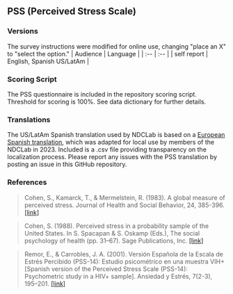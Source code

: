 ## PSS (Perceived Stress Scale)

### Versions
The survey instructions were modified for online use, changing "place an X" to "select the option."
| Audience | Language |
| :--  | :--  |
| self report | English, Spanish US/LatAm  |


### Scoring Script
The PSS questionnaire is included in the repository scoring script. Threshold for scoring is 100%. See data dictionary for further details.


### Translations
The US/LatAm Spanish translation used by NDCLab is based on a [European Spanish translation](https://psycnet.apa.org/record/2002-15104-002), which was adapted for local use by members of the NDCLab in 2023. Included is a .csv file providing transparency on the localization process. Please report any issues with the PSS translation by posting an issue in this GitHub repository.


### References
> Cohen, S., Kamarck, T., & Mermelstein, R. (1983). A global measure of perceived stress. Journal of Health and Social Behavior, 24, 385-396. [[link]](https://psycnet.apa.org/record/1984-24885-001)

> Cohen, S. (1988). Perceived stress in a probability sample of the United States. In S. Spacapan & S. Oskamp (Eds.), The social psychology of health (pp. 31–67). Sage Publications, Inc. [[link]](https://psycnet.apa.org/record/1988-98838-002)

> Remor, E., & Carrobles, J. A. (2001). Versión Española de la Escala de Estrés Percibido (PSS-14): Estudio psicométrico en una muestra VIH+ [Spanish version of the Perceived Stress Scale (PSS-14): Psychometric study in a HIV+ sample]. Ansiedad y Estrés, 7(2-3), 195–201. [[link]](https://psycnet.apa.org/record/2002-15104-002)